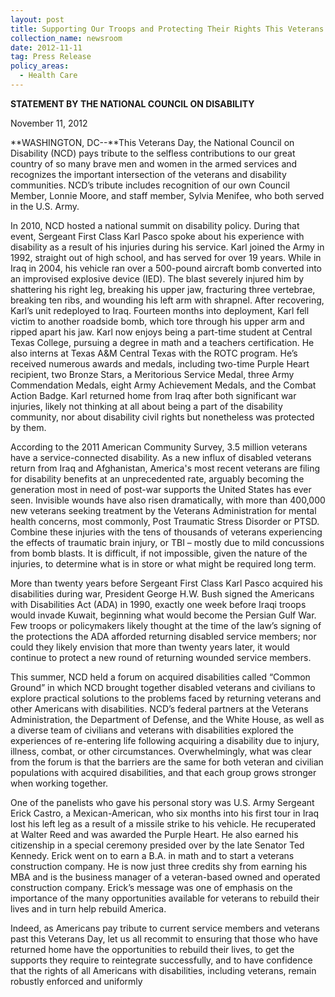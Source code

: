 ```yaml
---
layout: post
title: Supporting Our Troops and Protecting Their Rights This Veterans Day
collection_name: newsroom
date: 2012-11-11
tag: Press Release
policy_areas:
  - Health Care
---
```

**STATEMENT BY THE NATIONAL COUNCIL ON DISABILITY**

November 11, 2012

**W﻿ASHINGTON, DC--**This Veterans Day, the National Council on Disability (NCD) pays tribute to the selfless contributions to our great country of so many brave men and women in the armed services and recognizes the important intersection of the veterans and disability communities. NCD’s tribute includes recognition of our own Council Member, Lonnie Moore, and staff member, Sylvia Menifee, who both served in the U.S. Army. 

In 2010, NCD hosted a national summit on disability policy. During that event, Sergeant First Class Karl Pasco spoke about his experience with disability as a result of his injuries during his service. Karl joined the Army in 1992, straight out of high school, and has served for over 19 years. While in Iraq in 2004, his vehicle ran over a 500-pound aircraft bomb converted into an improvised explosive device (IED). The blast severely injured him by shattering his right leg, breaking his upper jaw, fracturing three vertebrae, breaking ten ribs, and wounding his left arm with shrapnel. After recovering, Karl’s unit redeployed to Iraq. Fourteen months into deployment, Karl fell victim to another roadside bomb, which tore through his upper arm and ripped apart his jaw. Karl now enjoys being a part-time student at Central Texas College, pursuing a degree in math and a teachers certification. He also interns at Texas A&M Central Texas with the ROTC program. He’s received numerous awards and medals, including two-time Purple Heart recipient, two Bronze Stars, a Meritorious Service Medal, three Army Commendation Medals, eight Army Achievement Medals, and the Combat Action Badge. Karl returned home from Iraq after both significant war injuries, likely not thinking at all about being a part of the disability community, nor about disability civil rights but nonetheless was protected by them. 

According to the 2011 American Community Survey, 3.5 million veterans have a service-connected disability. As a new influx of disabled veterans return from Iraq and Afghanistan, America's most recent veterans are filing for disability benefits at an unprecedented rate, arguably becoming the generation most in need of post-war supports the United States has ever seen. Invisible wounds have also risen dramatically, with more than 400,000 new veterans seeking treatment by the Veterans Administration for mental health concerns, most commonly, Post Traumatic Stress Disorder or PTSD. Combine these injuries with the tens of thousands of veterans experiencing the effects of traumatic brain injury, or TBI – mostly due to mild concussions from bomb blasts. It is difficult, if not impossible, given the nature of the injuries, to determine what is in store or what might be required long term.

More than twenty years before Sergeant First Class Karl Pasco acquired his disabilities during war, President George H.W. Bush signed the Americans with Disabilities Act (ADA) in 1990, exactly one week before Iraqi troops would invade Kuwait, beginning what would become the Persian Gulf War. Few troops or policymakers likely thought at the time of the law’s signing of the protections the ADA afforded returning disabled service members; nor could they likely envision that more than twenty years later, it would continue to protect a new round of returning wounded service members. 

This summer, NCD held a forum on acquired disabilities called “Common Ground” in which NCD brought together disabled veterans and civilians to explore practical solutions to the problems faced by returning veterans and other Americans with disabilities. NCD’s federal partners at the Veterans Administration, the Department of Defense, and the White House, as well as a diverse team of civilians and veterans with disabilities explored the experiences of re-entering life following acquiring a disability due to injury, illness, combat, or other circumstances. Overwhelmingly, what was clear from the forum is that the barriers are the same for both veteran and civilian populations with acquired disabilities, and that each group grows stronger when working together. 

One of the panelists who gave his personal story was U.S. Army Sergeant Erick Castro, a Mexican-American, who six months into his first tour in Iraq lost his left leg as a result of a missile strike to his vehicle. He recuperated at Walter Reed and was awarded the Purple Heart. He also earned his citizenship in a special ceremony presided over by the late Senator Ted Kennedy. Erick went on to earn a B.A. in math and to start a veterans construction company. He is now just three credits shy from earning his MBA and is the business manager of a veteran-based owned and operated construction company. Erick’s message was one of emphasis on the importance of the many opportunities available for veterans to rebuild their lives and in turn help rebuild America. 

Indeed, as Americans pay tribute to current service members and veterans past this Veterans Day, let us all recommit to ensuring that those who have returned home have the opportunities to rebuild their lives, to get the supports they require to reintegrate successfully, and to have confidence that the rights of all Americans with disabilities, including veterans, remain robustly enforced and uniformly